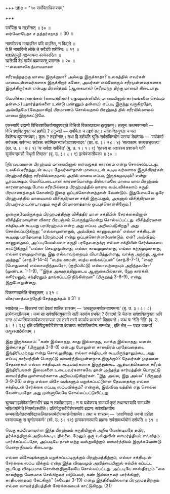 +++
title = "१० सर्वोपेताधिकरणम्"

+++

सर्वोपेता च तद्दर्शनात् ॥ ३० ॥  
ஸர்வோபேதா ச தத்தர்சநாத் ॥ 30 ॥

नाशरीरस्य मायाऽस्ति यदि वाऽस्ति, न विद्यते ॥  
ये हि मायाविनो लोके ते सर्वेऽपि शरीरिणः ॥ १९ ॥  
बाह्यहेतुमृते यद्वन्मायया कार्यकारिता ॥  
ऋतेऽपि देहं मायैवं ब्रह्मण्यस्तु प्रमाणतः ॥ २० ॥  
--வையாஸிக ந்யாயமாலா

சரீரமற்றதற்கு மாயை இருக்குமா? அல்லது இருக்காதா? உலகத்தில் எவர்கள்
மாயையுள்ளவர்களாக இருக்கிறார் களோ, அவர்கள் எல்லோரும் சரீரமுள்ளவர்களாக
இருக்கிறார்கள் என்பது பிரஸித்தம் (ஆகையால்) (சரீரமற்ற திற்கு மாயை)
கிடையாது.

வெளிக்காரணங்கள் (ஸாமக்ரிகள்) எதுவுமன்னியில் மாயையினால் கார்யங்களை
செய்யும் தன்மை (பதார்த்தங்களை உண்டு பண்ணும் தன்மை) எப்படி இருந்து
வருகிறதோ, அவ்விதமே (வேதமாகிற) பிரமாணம் சொல்வதால் பிரஹ்மத் தில்
சரீரமில்லாமல் மாயை இருக்கட்டுமே.

एकस्यापि ब्रह्मणो विचित्रशक्तियोगादुपपद्यते विचित्रो विकारप्रपञ्च
इत्युक्तम्। तत्पुनः कथमवगम्यते — विचित्रशक्तियुक्तं परं ब्रह्मेति ?
तदुच्यते — सर्वोपेता च तद्दर्शनात्। सर्वशक्तियुक्ता च परा
देवतेत्यभ्युपगन्तव्यम्। कुतः ? तद्दर्शनात्। तथा हि दर्शयति श्रुतिः
सर्वशक्तियोगं परस्या देवतायाः — ‘सर्वकर्मा सर्वकामः सर्वगन्धः सर्वरसः
सर्वमिदमभ्यात्तोऽवाक्यनादरः’ (छा. उ. ३। १४। ४) ‘सत्यकामः सत्यसङ्कल्पः’
(छा. उ. ८। ७। १) ‘यः सर्वज्ञः सर्ववित्’ (मु. उ. १। १। ९) ‘एतस्य वा
अक्षरस्य प्रशासने गार्गि सूर्याचन्द्रमसौ विधृतौ तिष्ठतः’ (बृ. उ. ३। ८।
९) इत्येवंजातीयका ॥ ३० ॥

\[நிரவயவமான பிரஹ்மம் மாயையினால் ஸர்வஜகத் காரணம் என்று சொல்லப்பட்டது.
உலகில் சரீரத்துடன் கூடிய தேவர்கள்தான் மாயையுடன் கூடிய வர்களாக
இருக்கிறார்கள். பிரஹ்மத்திற்கு சரீரமில்லாததால் அதில் மாயை எப்படி
இருக்கமுடியும்? என்று பூர்வபக்ஷம். வெளிப்படையான காரணமொன்று மில்லாமலே
மாயை யால் பிரஹ்மம் காரணமாவது போல சரீரமில்லாத பிரஹ்மத்தில் மாயை
ஸம்பவிக்கலாம் சுருதி பிரமாணத்தைக் கொண்டு இதை ஒப்புக்கொள்ளத்தான்
வேண்டும். இதுபோலவே ஒரே பிரஹ்மத்தில் மாயையால் விசித்திரமான சக்தி
இருப்பதும், அதனால் விசித்திரமான பிரபஞ்சம் உண்டாவதும் சுருதி பிரமாணத்தால்
ஒப்புக்கொள்கிறோம்.\]

ஒன்றாகவேயிருக்கும் பிரஹ்மத்திற்கு விசித்திர மான சக்தியின் சேர்க்கையினால்
விசித்திரமாயுள்ள விகார பிரபஞ்சம் பொருந்துமென்று சொல்லப்பட்டது.
விசித்திரமான சக்தியுடன் கூடியது பரபிரஹ்மம் என்ற அது எப்படி
அறியப்படுகிறது? அது சொல்லப்படுகிறது; “எல்லாமுள்ளதும், அவ்விதம்
காணுவதால்” எல்லா சக்தியுடன் கூடியது பரதேவதை (பிரஹ்மம்) என்று
ஒப்புக்கொள்ளவேண்டும். ஏன்? அவ்விதம் காணுவதால், அப்படியேயல்லவா சுருதி
பரதேவதைக்கு எல்லா சக்தியின் சேர்க்கையை காட்டுகிறது! “எல்லா செயலுமுள்ளது,
எல்லா காமமுமுள்ளது, எல்லா கந்தமுமுள்ளது, எல்லா ரஸமுமுள்ளது, இது
எல்லாவற்றையும் வியாபித்துள்ளது, வாக்கு அற்றது, ஆசை அற்றது" (சாந்.3-14-4)
"ஸத்ய காமன், ஸத்ய ஸங்கல்ப்பன்" (சாந்.8-7-1), "எவர் (பொதுவாக)
எல்லாமறிந்தவரோ, (குறிப்பிட்டு) எல்லாவற்றையும் அறிந்தவரோ' (முண்டக.
1-1-9), ‘“இந்த அக்ஷரத்தினுடைய ஆளுகையில்தான், ஹே கார்க்கி, ஸூர்யனும்,
சந்திரனும் தாங்கப்பட்டு நிற்கின்றன" (பிருஹத் 3-8-9), என்று இதுபோலுள்ளது.

विकरणत्वान्नेति चेत्तदुक्तम् ॥ ३१ ॥  
விகரணத்வாந்நேதி சேத்ததுக்தம் ॥ 31 ॥

स्यादेतत् — विकरणां परां देवतां शास्ति शास्त्रम् —
‘अचक्षुष्कमश्रोत्रमवागमनाः’ (बृ. उ. ३। ८। ८) इत्येवंजातीयकम्। कथं सा
सर्वशक्तियुक्तापि सती कार्याय प्रभवेत् ? देवादयो हि चेतनाः
सर्वशक्तियुक्ता अपि सन्त आध्यात्मिककार्यकरणसम्पन्ना एव तस्मै तस्मै
कार्याय प्रभवन्तो विज्ञायन्ते। कथं च ‘नेति नेति’ (बृ. उ. ३। ९। २६)
इति प्रतिषिद्धसर्वविशेषाया देवतायाः सर्वशक्तियोगः सम्भवेत् , इति चेत् —
यदत्र वक्तव्यं तत्पुरस्तादेवोक्तम् ।

இது இருக்கலாம்: "கண் இல்லாதது, காது இல்லாதது, வாக்கு இல்லாதது, மனஸ்
இல்லாதது” (பிருஹத் 3-8-8) என்பது போலுள்ள சாஸ்திரம் பரதேவதையை
இந்திரியமற்றது என்று சொல்லுகிறது. எல்லா சக்தியுடன் கூடியிருந்தாலும்கூட
அது எப்படி கார்யத்தின் பொருட்டு ஸாமர்த்தியமுள்ளதாக இருக்கும்? தேவர்கள்
முதலான சேதனர்கள் எல்லா சக்தியுடன் கூடியவர்களாக இருந்தும்கூட
ஆத்யாத்மிகமான சரீரம் இந்திரியங்கள் இவைகளை உடையவர்களாகவே தான் அந்தந்த
கார்யத்தின் பொருட்டு ஸாமர்த்திய முள்ளவர்களாக அறியப்படுகிறார்கள். “இது
அல்ல, இது அல்ல" (பிருஹத் 3-9-26) என்று எல்லா விசே ஷங்களும்
மறுக்கப்பட்டுள்ள தேவதைக்கு எல்லா சக்தியுடன் சேர்க்கை எப்படி
ஸம்பவிக்கும்? என்றால், இவ்விஷ யத்தில் எது சொல்ல வேண்டியதோ அது முன்னாலேயே
சொல்லப்பட்டுவிட்டது.

श्रुत्यवगाह्यमेवेदमतिगम्भीरं ब्रह्म न तर्कावगाह्यम्। न च यथैकस्य
सामर्थ्यं दृष्टं तथान्यस्यापि सामर्थ्येन भवितव्यमिति नियमोऽस्तीति।
प्रतिषिद्धसर्वविशेषस्यापि ब्रह्मणः सर्वशक्तियोगः
सम्भवतीत्येतदप्यविद्याकल्पितरूपभेदोपन्यासेनोक्तमेव। तथा च शास्त्रम् —
‘अपाणिपादो जवनो ग्रहीता पश्यत्यचक्षुः स शृणोत्यकर्णः’ (श्वे. उ. ३। १९)
इत्यकरणस्यापि ब्रह्मणः सर्वसामर्थ्ययोगं दर्शयति ॥ ३१ ॥

வெகு கம்பீரமாயுள்ள இந்த பிரஹ்மம் சுருதியினால் அறிய வேண்டியதே தவிர,
தர்க்கத்தினால் அறியக்கூடிய தில்லை. மேலும் ஒரு வஸ்துவின் ஸாமர்த்தியம்
எவ்விதம் பார்க்கப்பட்டதோ, அப்படியே தான் மற்ற வஸ்துவிற்கும் ஸாமர்த்தியம்
இருக்கவேண்டு மென்ற நியமம் கிடையாது.

எல்லா விசேஷங்களும் மறுக்கப்பட்டிருக்கும் பிரஹ்மத்திற்கும், எல்லா
சக்தியுடன் சேர்க்கை ஸம்ப விக்கும் என்ற இந்த விஷயமும் அவித்யையினால்
கல்பிக் கப்பட்ட ரூபபேத விஷயமாக சொன்னதினாலேயே சொல்லப்பட்டது. அப்படியே
சாஸ்திரமும் “கை காலற்றது வேகமாக செல்கிறவர் எடுப்பவர், கண் இல்லாதவர்
பார்க்கிறார், காதில்லாதவர் கேட்கிறார்" (சுவேதா 3-19) என்று
இந்திரியமில்லாத பிரஹ்மத்திற்கும் எல்லா ஸாமர்த்தியத்தின் சேர்க்கையைக்
காட்டுகிறது. (31)
